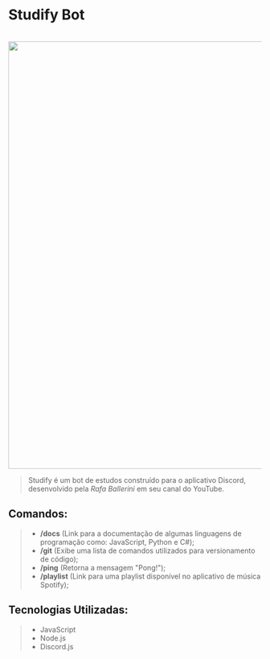 # Studify Bot

<br>
<img src="https://cdn.discordapp.com/attachments/884155938985111702/1075930107014815824/bot.PNG" width="850px">

> Studify é um bot de estudos construído para o aplicativo Discord, desenvolvido pela <i>Rafa Ballerini</i> em seu canal do YouTube.

## Comandos:
> - **/docs** (Link para a documentação de algumas linguagens de programação como: JavaScript, Python e C#);
> - **/git** (Exibe uma lista de comandos utilizados para versionamento de código);
> - **/ping** (Retorna a mensagem "Pong!");
> - **/playlist** (Link para uma playlist disponível no aplicativo de música Spotify);

## Tecnologias Utilizadas:
> - JavaScript
> - Node.js
> - Discord.js

<br>
